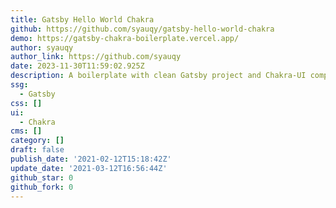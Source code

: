 ```yaml
---
title: Gatsby Hello World Chakra
github: https://github.com/syauqy/gatsby-hello-world-chakra
demo: https://gatsby-chakra-boilerplate.vercel.app/
author: syauqy
author_link: https://github.com/syauqy
date: 2023-11-30T11:59:02.925Z
description: A boilerplate with clean Gatsby project and Chakra-UI component
ssg:
  - Gatsby
css: []
ui:
  - Chakra
cms: []
category: []
draft: false
publish_date: '2021-02-12T15:18:42Z'
update_date: '2021-03-12T16:56:44Z'
github_star: 0
github_fork: 0
---
```

